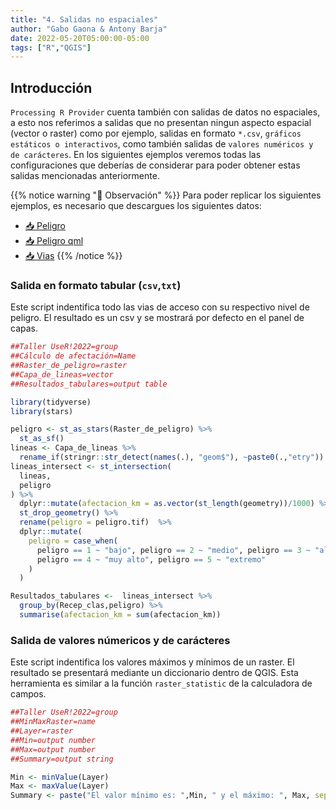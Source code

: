 ```yaml
---
title: "4. Salidas no espaciales"
author: "Gabo Gaona & Antony Barja"
date: 2022-05-20T05:00:00-05:00
tags: ["R","QGIS"]
---
```


## Introducción
`Processing R Provider` cuenta también con salidas de datos no espaciales, a esto nos referimos a salidas que no presentan ningun aspecto espacial (vector o raster) como por ejemplo, salidas en formato `*.csv`, `gráficos estáticos o interactivos`, como también salidas de `valores numéricos y de carácteres`.
En los siguientes ejemplos veremos todas las configuraciones que deberías de considerar para poder obtener estas salidas mencionadas anteriormente.

{{% notice warning "🤞 Observación" %}}
Para poder replicar los siguientes ejemplos,  es necesario que descargues los
siguientes datos: 
 - [📥 Peligro](https://github.com/gavg712/taller-r-scripts-for-qgis/raw/main/data/peligro.tif)
 - [📥 Peligro qml](https://github.com/gavg712/taller-r-scripts-for-qgis/raw/main/data/peligro-qml.rar)
 - [📥 Vias](https://github.com/gavg712/taller-r-scripts-for-qgis/raw/main/data/vias_acceso.gpkg)
{{% /notice %}}

### Salida en formato tabular (`csv`,`txt`)
Este script indentifica todo las vias de acceso con su respectivo nivel de peligro. El resultado es un csv  y se mostrará por defecto en el panel de capas.

```r
##Taller UseR!2022=group
##Cálculo de afectación=Name
##Raster_de_peligro=raster
##Capa_de_lineas=vector
##Resultados_tabulares=output table

library(tidyverse)
library(stars)

peligro <- st_as_stars(Raster_de_peligro) %>% 
  st_as_sf() 
lineas <- Capa_de_lineas %>%
  rename_if(stringr::str_detect(names(.), "geom$"), ~paste0(.,"etry"))
lineas_intersect <- st_intersection(
  lineas,
  peligro
) %>%
  dplyr::mutate(afectacion_km = as.vector(st_length(geometry))/1000) %>%
  st_drop_geometry() %>%
  rename(peligro = peligro.tif)  %>%
  dplyr::mutate(
    peligro = case_when(
      peligro == 1 ~ "bajo", peligro == 2 ~ "medio", peligro == 3 ~ "alto",
      peligro == 4 ~ "muy alto", peligro == 5 ~ "extremo"
    )
  )

Resultados_tabulares <-  lineas_intersect %>% 
  group_by(Recep_clas,peligro) %>% 
  summarise(afectacion_km = sum(afectacion_km))
```


### Salida de valores númericos y de carácteres

Este script indentifica los valores máximos y mínimos de un raster.
El resultado se presentará mediante un diccionario dentro de QGIS.
Esta herramienta es similar a la función `raster_statistic` de la calculadora de campos. 

```r
##Taller UseR!2022=group
##MinMaxRaster=name
##Layer=raster
##Min=output number
##Max=output number
##Summary=output string

Min <- minValue(Layer)
Max <- maxValue(Layer)
Summary <- paste("El valor mínimo es: ",Min, " y el máximo: ", Max, sep = "")
```
